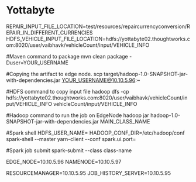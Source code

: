 # Yottabyte

REPAIR_INPUT_FILE_LOCATION=test/resources/repaircurrencyconversion/REPAIR_IN_DIFFERENT_CURRENCIES
HDFS_VEHICLE_INPUT_FILE_LOCATION=hdfs://yottabyte02.thoughtworks.com:8020/user/vaibhavk/vehicleCount/input/VEHICLE_INFO

#Maven command to package
mvn clean package -Duser=YOUR_USERNAME

#Copying the artifact to edge node.
scp target/hadoop-1.0-SNAPSHOT-jar-with-dependencies.jar YOUR_USERNAME@10.10.5.96:~

#HDFS command to copy input file
hadoop dfs -cp hdfs://yottabyte02.thoughtworks.com:8020/user/vaibhavk/vehicleCount/input/VEHICLE_INFO vehicleCount/input/VEHICLE_INFO

#Hadoop command to run the job on EdgeNode
hadoop jar hadoop-1.0-SNAPSHOT-jar-with-dependencies.jar MAIN_CLASS_NAME

#Spark shell 
HDFS_USER_NAME=<user> HADOOP_CONF_DIR=/etc/hadoop/conf spark-shell --master yarn-client --conf spark.ui.port=<Your EMP ID>

#Spark job submit
spark-submit --class class-name <jar-path> <application arguments>

EDGE_NODE=10.10.5.96
NAMENODE=10.10.5.97

RESOURCEMANAGER=10.10.5.95
JOB_HISTORY_SERVER=10.10.5.95



